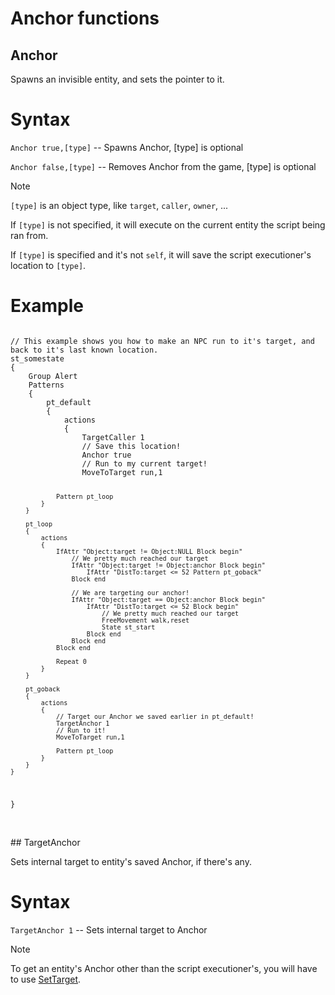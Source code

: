 # Anchor functions

## Anchor
<p>Spawns an invisible entity, and sets the pointer to it.</p>

<h1>Syntax</h1>
<p><code class="language-js">Anchor true,[type]</code> -- Spawns Anchor, [type] is optional</p>
<p><code class="language-js">Anchor false,[type]</code> -- Removes Anchor from the game, [type] is optional</p>

<p></p>
<div class="admonition note">
<p class="admonition-title">Note</p>
<p><code>[type]</code> is an object type, like <code>target</code>, <code>caller</code>, <code>owner</code>, ...</p>
<p>If <code>[type]</code> is not specified, it will execute on the current entity the script being ran from.</p>
<p>If <code>[type]</code> is specified and it's not <code>self</code>, it will save the script executioner's location to <code>[type]</code>.</p>
</div>

<h1>Example</h1>
<pre><code class="language-js">
// This example shows you how to make an NPC run to it's target, and back to it's last known location.
st_somestate
{
	Group Alert
	Patterns
	{
		pt_default
		{
			actions
			{
				TargetCaller 1
				// Save this location!
				Anchor true
				// Run to my current target!
				MoveToTarget run,1
				
				Pattern pt_loop
			}
		}
		
		pt_loop
		{
			actions
			{
				IfAttr "Object:target != Object:NULL Block begin"
					// We pretty much reached our target
					IfAttr "Object:target != Object:anchor Block begin"
						IfAttr "DistTo:target <= 52 Pattern pt_goback"
					Block end
					
					// We are targeting our anchor!
					IfAttr "Object:target == Object:anchor Block begin"
						IfAttr "DistTo:target <= 52 Block begin"
							// We pretty much reached our target
							FreeMovement walk,reset
							State st_start
						Block end
					Block end
				Block end
				
				Repeat 0
			}
		}
		
		pt_goback
		{
			actions
			{
				// Target our Anchor we saved earlier in pt_default!
				TargetAnchor 1
				// Run to it!
				MoveToTarget run,1
				
				Pattern pt_loop
			}
		}
	}
}
</code></pre>

<br>
## TargetAnchor
<p>Sets internal target to entity's saved Anchor, if there's any.</p>

<h1>Syntax</h1>
<p><code class="language-js">TargetAnchor 1</code> -- Sets internal target to Anchor</p>

<p></p>
<div class="admonition note">
<p class="admonition-title">Note</p>
<p>To get an entity's Anchor other than the script executioner's, you will have to use <a href="../../targetingfuncs/reset_ignore_settarget/#settarget">SetTarget</a>.</p>
</div>